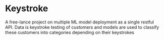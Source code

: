 # Keystroke

A free-lance project on multiple ML model deployment as a single restful API. Data is keystroke testing of customers and models are used to classify these customers into categories depending on their keystrokes
